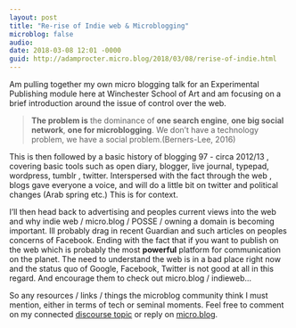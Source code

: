 ```yaml
---
layout: post
title: "Re-rise of Indie web & Microblogging"
microblog: false
audio: 
date: 2018-03-08 12:01 -0000
guid: http://adamprocter.micro.blog/2018/03/08/rerise-of-indie.html
---
```

Am pulling together my own micro blogging talk for an Experimental Publishing module here at Winchester School of Art and am focusing on a brief introduction around the issue of control over the web.

>**The problem is** the dominance of **one search engine**, **one big social network**, **one for microblogging**. We don’t have a technology problem, we have a social problem.(Berners-Lee, 2016) 

This is then followed by a basic history of blogging 97 - circa 2012/13 ,  covering basic tools such as open diary, blogger,  live journal, typepad, wordpress, tumblr , twitter. Interspersed with the fact through the web , blogs gave everyone a voice, and will do a little bit on twitter and political changes (Arab spring etc.) This is for context. 

I’ll then head back to advertising and peoples current views into the web and why indie web / micro.blog / POSSE / owning a domain is becoming important. Ill probably drag in recent Guardian and such articles on peoples concerns of Facebook. Ending with the fact that if you want to publish on the web which is probably the most **powerful** platform for communication on the planet. The need to understand the web is in a bad place right now and the status quo of Google, Facebook, Twitter is not good at all in this regard. And encourage them to check out micro.blog / indieweb…

So any resources / links / things the microblog community think I must mention, either in terms of tech or seminal moments. Feel free to comment on my connected [discourse topic](https://discourse.adamprocter.co.uk/t/re-rise-of-indie-web-microblogging/191) or reply on [micro.blog](https://micro.blog/adamprocter).  

